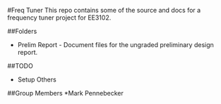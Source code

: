 #Freq Tuner
This repo contains some of the source and docs for a frequency tuner project for EE3102.

##Folders
* Prelim Report - Document files for the ungraded preliminary design report.

##TODO
* Setup Others

##Group Members 
*Mark Pennebecker